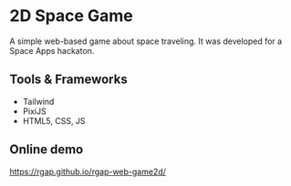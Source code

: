 # 2D Space Game

A simple web-based game about space traveling. It was developed for a Space Apps hackaton.

## Tools & Frameworks

- Tailwind
- PixiJS
- HTML5, CSS, JS

## Online demo

https://rgap.github.io/rgap-web-game2d/
